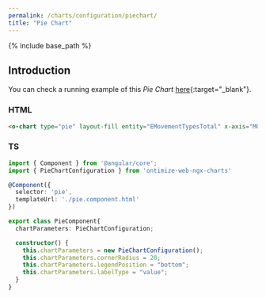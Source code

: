 ```yaml
---
permalink: /charts/configuration/piechart/
title: "Pie Chart"
---
```


{% include base_path %}

## Introduction

You can check a running example of this *Pie Chart* [here](https://try.imatia.com/ontimizeweb/v8/charts/main/other-charts/pie){:target="_blank"}.

### HTML

```html
<o-chart type="pie" layout-fill entity="EMovementTypesTotal" x-axis="MOVEMENTTYPES" y-axis="MOVEMENT" [chart-parameters]="chartParameters"></o-chart>
```

### TS

```ts
import { Component } from '@angular/core';
import { PieChartConfiguration } from 'ontimize-web-ngx-charts'

@Component({
  selector: 'pie',
  templateUrl: './pie.component.html'
})

export class PieComponent{
  chartParameters: PieChartConfiguration;

  constructor() {
    this.chartParameters = new PieChartConfiguration();
    this.chartParameters.cornerRadius = 20;
    this.chartParameters.legendPosition = "bottom";
    this.chartParameters.labelType = "value";
  }
}
```
